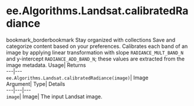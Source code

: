  
#  ee.Algorithms.Landsat.calibratedRadiance 
bookmark_borderbookmark Stay organized with collections  Save and categorize content based on your preferences. 
Calibrates each band of an image by applying linear transformation with slope `RADIANCE_MULT_BAND_N` and y-intercept `RADIANCE_ADD_BAND_N`; these values are extracted from the image metadata. 
Usage| Returns  
---|---  
`ee.Algorithms.Landsat.calibratedRadiance(image)`| Image  
Argument| Type| Details  
---|---|---  
`image`| Image| The input Landsat image.  
